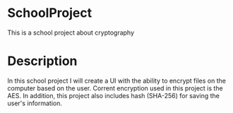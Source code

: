 # SchoolProject
This is a school project about cryptography

# Description
In this school project I will create a UI with the ability to encrypt files on the computer based on the user. Corrent encryption used in this project is the AES. In addition, this project also includes hash (SHA-256) for saving the user's information.
